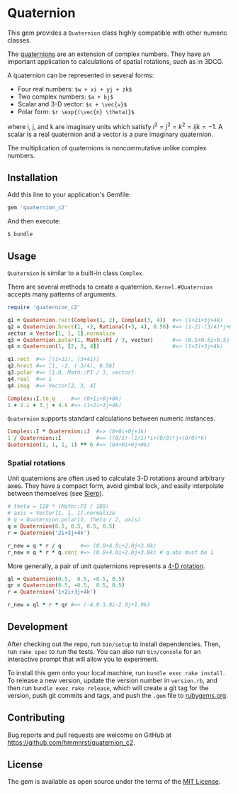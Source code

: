 # Quaternion

This gem provides a `Quaternion` class highly compatible with other numeric classes.

The [quaternions](https://en.wikipedia.org/wiki/Quaternion) are an extension of complex numbers.
They have an important application to calculations of spatial rotations, such as in 3DCG.

A quaternion can be represented in several forms:

* Four real numbers: `$w + xi + yj + zk$`
* Two complex numbers: `$a + bj$`
* Scalar and 3-D vector: `$s + \vec{v}$`
* Polar form: `$r \exp{(\vec{n} \theta)}$`

where i, j, and k are imaginary units which satisfy $i^2 = j^2 = k^2 = ijk = -1$.
A scalar is a real quaternion and a vector is a pure imaginary quaternion.

The multiplication of quaternions is noncommutative unlike complex numbers.

## Installation

Add this line to your application's Gemfile:

```ruby
gem 'quaternion_c2'
```

And then execute:

    $ bundle

## Usage

`Quaternion` is similar to a built-in class `Complex`.

There are several methods to create a quaternion.  `Kernel.#Quaternion` accepts many patterns of arguments.

```ruby
require 'quaternion_c2'

q1 = Quaternion.rect(Complex(1, 2), Complex(3, 4))  #=> (1+2i+3j+4k)
q2 = Quaternion.hrect(1, -2, Rational(-3, 4), 0.56) #=> (1-2i-(3/4)*j+0.56k)
vector = Vector[1, 1, 1].normalize
q3 = Quaternion.polar(1, Math::PI / 3, vector)      #=> (0.5+0.5i+0.5j+0.5k)
q4 = Quaternion(1, [2, 3, 4])                       #=> (1+2i+3j+4k)

q1.rect  #=> [(1+2i), (3+4i)]
q2.hrect #=> [1, -2, (-3/4), 0.56]
q3.polar #=> [1.0, Math::PI / 3, vector]
q4.real  #=> 1
q4.imag  #=> Vector[2, 3, 4]

Complex::I.to_q     #=> (0+1i+0j+0k)
1 + 2.i + 3.j + 4.k #=> (1+2i+3j+4k)
```

`Quaternion` supports standard calculations between numeric instances.

```ruby
Complex::I * Quaternion::J  #=> (0+0i+0j+1k)
1 / Quaternion::I           #=> ((0/1)-(1/1)*i+(0/0)*j+(0/0)*k)
Quaternion(1, 1, 1, 1) ** 6 #=> (64+0i+0j+0k)
```

### Spatial rotations

Unit quaternions are often used to calculate 3-D rotations around arbitrary axes.
They have a compact form, avoid gimbal lock, and easily interpolate between themselves (see [Slerp](https://en.wikipedia.org/wiki/Slerp)).

```ruby
# theta = 120 * (Math::PI / 180)
# axis = Vector[1, 1, 1].normalize
# q = Quaternion.polar(1, theta / 2, axis)
q = Quaternion(0.5, 0.5, 0.5, 0.5)
r = Quaternion('2i+3j+4k')

r_new = q * r / q      #=> (0.0+4.0i+2.0j+3.0k)
r_new = q * r * q.conj #=> (0.0+4.0i+2.0j+3.0k) # q.abs must be 1
```

More generally, a pair of unit quaternions represents a [4-D rotation](https://en.wikipedia.org/wiki/Rotations_in_4-dimensional_Euclidean_space).

```ruby
ql = Quaternion(0.5,  0.5, -0.5, 0.5)
qr = Quaternion(0.5, -0.5,  0.5, 0.5)
r = Quaternion('1+2i+3j+4k')

r_new = ql * r * qr #=> (-4.0-3.0i-2.0j+1.0k)
```

## Development

After checking out the repo, run `bin/setup` to install dependencies. Then, run `rake spec` to run the tests. You can also run `bin/console` for an interactive prompt that will allow you to experiment.

To install this gem onto your local machine, run `bundle exec rake install`. To release a new version, update the version number in `version.rb`, and then run `bundle exec rake release`, which will create a git tag for the version, push git commits and tags, and push the `.gem` file to [rubygems.org](https://rubygems.org).

## Contributing

Bug reports and pull requests are welcome on GitHub at https://github.com/hmmnrst/quaternion_c2.


## License

The gem is available as open source under the terms of the [MIT License](http://opensource.org/licenses/MIT).

